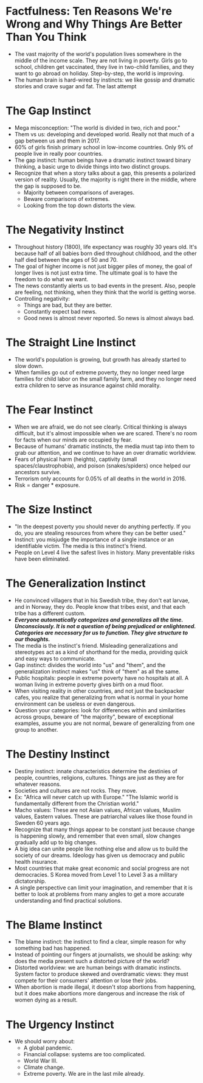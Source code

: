 # Factfulness: Ten Reasons We're Wrong and Why Things Are Better Than You Think

- The vast majority of the world's population lives somewhere in the middle of the income scale. They are not living in poverty. Girls go to school, children get vaccinated, they live in two-child families, and they want to go abroad on holiday. Step-by-step, the world is improving.
- The human brain is hard-wired by instincts: we like gossip and dramatic stories and crave sugar and fat. The last attempt

# The Gap Instinct

- Mega misconception: "The world is divided in two, rich and poor."
- Them vs us: developing and developed world. Really not that much of a gap between us and them in 2017.
- 60% of girls finish primary school in low-income countries. Only 9% of people live in really poor countries.
- The gap instinct: human beings have a dramatic instinct toward binary thinking, a basic urge to divide things into two distinct groups.
- Recognize that when a story talks about a gap, this presents a polarized version of reality. Usually, the majority is right there in the middle, where the gap is supposed to be.
  - Majority between comparisons of averages.
  - Beware comparisons of extremes.
  - Looking from the top down distorts the view.

# The Negativity Instinct

- Throughout history (1800), life expectancy was roughly 30 years old. It's because half of all babies born died throughout childhood, and the other half died between the ages of 50 and 70.
- The goal of higher income is not just bigger piles of money, the goal of longer lives is not just extra time. The ultimate goal is to have the freedom to do what we want.
- The news constantly alerts us to bad events in the present. Also, people are feeling, not thinking, when they think that the world is getting worse.
- Controlling negativity:
  - Things are bad, but they are better.
  - Constantly expect bad news.
  - Good news is almost never reported. So news is almost always bad.

# The Straight Line Instinct

- The world's population is growing, but growth has already started to slow down.
- When families go out of extreme poverty, they no longer need large families for child labor on the small family farm, and they no longer need extra children to serve as insurance against child morality.

# The Fear Instinct

- When we are afraid, we do not see clearly. Critical thinking is always difficult, but it's almost impossible when we are scared. There's no room for facts when our minds are occupied by fear.
- Because of humans' dramatic instincts, the media must tap into them to grab our attention, and we continue to have an over dramatic worldview.
- Fears of physical harm (heights), captivity (small spaces/claustrophobia), and poison (snakes/spiders) once helped our ancestors survive.
- Terrorism only accounts for 0.05% of all deaths in the world in 2016.
- Risk = danger * exposure.

# The Size Instinct

- "In the deepest poverty you should never do anything perfectly. If you do, you are stealing resources from where they can be better used."
- Instinct: you misjudge the importance of a single instance or an identifiable victim. The media is this instinct's friend.
- People on Level 4 live the safest lives in history. Many preventable risks have been eliminated.

# The Generalization Instinct

- He convinced villagers that in his Swedish tribe, they don't eat larvae, and in Norway, they do. People know that tribes exist, and that each tribe has a different custom.
- ***Everyone automatically categorizes and generalizes all the time. Unconsciously. It is not a question of being prejudiced or enlightened. Categories are necessary for us to function. They give structure to our thoughts.***
- The media is the instinct's friend. Misleading generalizations and stereotypes act as a kind of shorthand for the media, providing quick and easy ways to communicate.
- Gap instinct: divides the world into "us" and "them", and the generalization instinct makes "us" think of "them" as all the same.
- Public hospitals: people in extreme poverty have no hospitals at all. A woman living in extreme poverty gives birth on a mud floor.
- When visiting reality in other countries, and not just the backpacker cafes, you realize that generalizing from what is normal in your home environment can be useless or even dangerous.
- Question your categories: look for differences within and similarities across groups, beware of "the majority", beware of exceptional examples, assume you are not normal, beware of generalizing from one group to another.

# The Destiny Instinct

- Destiny instinct: innate characteristics determine the destinies of people, countries, religions, cultures. Things are just as they are for whatever reasons.
- Societies and cultures are not rocks. They move.
- Ex: "Africa will never catch up with Europe." "The Islamic world is fundamentally different from the Christian world."
- Macho values: These are not Asian values, African values, Muslim values, Eastern values. These are patriarchal values like those found in Sweden 60 years ago.
- Recognize that many things appear to be constant just because change is happening slowly, and remember that even small, slow changes gradually add up to big changes.
- A big idea can unite people like nothing else and allow us to build the society of our dreams. Ideology has given us democracy and public health insurance.
- Most countries that make great economic and social progress are not democracies. S Korea moved from Level 1 to Level 3 as a military dictatorship.
- A single perspective can limit your imagination, and remember that it is better to look at problems from many angles to get a more accurate understanding and find practical solutions.

# The Blame Instinct

- The blame instinct: the instinct to find a clear, simple reason for why something bad has happened.
- Instead of pointing our fingers at journalists, we should be asking: why does the media present such a distorted picture of the world?
- Distorted worldview: we are human beings with dramatic instincts. System factor to produce skewed and overdramatic views: they must compete for their consumers' attention or lose their jobs.
- When abortion is made illegal, it doesn't stop abortions from happening, but it does make abortions more dangerous and increase the risk of women dying as a result.

# The Urgency Instinct

- We should worry about:
  - A global pandemic.
  - Financial collapse: systems are too complicated.
  - World War III.
  - Climate change.
  - Extreme poverty. We are in the last mile already.
